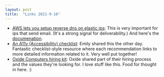 ```yaml
---
layout: post
title:  "Links 2021-9-16"
---
```


* [AWS lets you setup reverse dns on elastic ips](https://aws.amazon.com/about-aws/whats-new/2021/09/dns-elastic-ip-addresses-virtual-private-cloud/): This is very important for ips that send email. (It's a strong signal for deliverability.) And here's the [documenation](https://docs.aws.amazon.com/AWSEC2/latest/UserGuide/elastic-ip-addresses-eip.html#Using_Elastic_Addressing_Reverse_DNS).
* [An A11y (Accessibility) checklist](https://www.a11yproject.com/checklist/): Emily shared this the other day. Fantastic checklist-style resource where each recommendation links to more detailed information related to it. Very well put together!
* [Oxide Computers hiring kit](https://docs.google.com/document/d/1Xtofg-fMQfZoq8Y3oSAKjEgDQCRHx-GMSmPcxdEea4A/edit): Oxide shared part of their hiring process and the values they're looking for. I love stuff like this. Food for thought in here. :)

